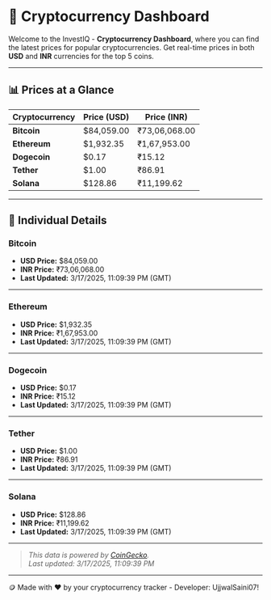 
# 🚀 Cryptocurrency Dashboard

Welcome to the InvestIQ - **Cryptocurrency Dashboard**, where you can find the latest prices for popular cryptocurrencies. Get real-time prices in both **USD** and **INR** currencies for the top 5 coins.

---

## 📊 Prices at a Glance

| **Cryptocurrency** | **Price (USD)**       | **Price (INR)**        |
|---------------------|-----------------------|------------------------|
| **Bitcoin**   | $84,059.00 | ₹73,06,068.00 |
| **Ethereum**   | $1,932.35 | ₹1,67,953.00 |
| **Dogecoin**   | $0.17 | ₹15.12 |
| **Tether**   | $1.00 | ₹86.91 |
| **Solana**   | $128.86 | ₹11,199.62 |

---

## 📌 Individual Details

### Bitcoin

- **USD Price:** $84,059.00
- **INR Price:** ₹73,06,068.00
- **Last Updated:** 3/17/2025, 11:09:39 PM (GMT)
---


### Ethereum

- **USD Price:** $1,932.35
- **INR Price:** ₹1,67,953.00
- **Last Updated:** 3/17/2025, 11:09:39 PM (GMT)
---


### Dogecoin

- **USD Price:** $0.17
- **INR Price:** ₹15.12
- **Last Updated:** 3/17/2025, 11:09:39 PM (GMT)
---


### Tether

- **USD Price:** $1.00
- **INR Price:** ₹86.91
- **Last Updated:** 3/17/2025, 11:09:39 PM (GMT)
---


### Solana

- **USD Price:** $128.86
- **INR Price:** ₹11,199.62
- **Last Updated:** 3/17/2025, 11:09:39 PM (GMT)
---


> _This data is powered by [CoinGecko](https://www.coingecko.com)._  
> _Last updated: 3/17/2025, 11:09:39 PM_  

---
🪙 Made with ❤️ by your cryptocurrency tracker - Developer: UjjwalSaini07!
